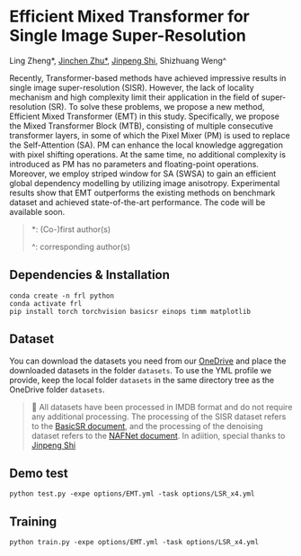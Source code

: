 # Efficient Mixed Transformer for Single Image Super-Resolution
Ling Zheng*, [Jinchen Zhu*](https://github.com/Jinchen2028), [Jinpeng Shi](https://github.com/jinpeng-s), Shizhuang Weng^

Recently, Transformer-based methods have achieved impressive results in single image super-resolution (SISR). However, the lack of locality mechanism and high complexity limit their application in the field of super-resolution (SR). To solve these problems, we propose a new method, Efficient Mixed Transformer (EMT) in this study. Specifically, we propose the Mixed Transformer Block (MTB), consisting of multiple consecutive transformer layers, in some of which the Pixel Mixer (PM) is used to replace the Self-Attention (SA). PM can enhance the local knowledge aggregation with pixel shifting operations. At the same time, no additional complexity is introduced as PM has no parameters and floating-point operations. Moreover, we employ striped window for SA (SWSA) to gain an efficient global dependency modelling by utilizing image anisotropy. Experimental results show that EMT outperforms the existing methods on benchmark dataset and achieved state-of-the-art performance. The code will be available soon.
> *: (Co-)first author(s)
> 
> ^: corresponding author(s)
## Dependencies & Installation
```shell
conda create -n frl python
conda activate frl
pip install torch torchvision basicsr einops timm matplotlib
```
## Dataset
You can download the datasets you need from our [OneDrive](https://1drv.ms/u/s!AqKlMh-sml1mw362MfEjdr7orzds?e=budrUU) and place the downloaded datasets in the folder `datasets`. To use the YML profile we provide, keep the local folder `datasets` in the same directory tree as the OneDrive folder `datasets`.
> 🤠 All datasets have been processed in IMDB format and do not require any additional processing. The processing of the SISR dataset refers to the [BasicSR document](https://basicsr.readthedocs.io/en/latest/api/api_scripts.html), and the processing of the denoising dataset refers to the [NAFNet document](https://github.com/megvii-research/NAFNet/tree/main/docs).
> In adiition, special thanks to [Jinpeng Shi](https://github.com/jinpeng-s)
## Demo test
```shell
python test.py -expe options/EMT.yml -task options/LSR_x4.yml
```
## Training
```shell
python train.py -expe options/EMT.yml -task options/LSR_x4.yml
```
